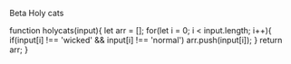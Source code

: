 Beta
Holy cats

function holycats(input){
  let arr = [];
  for(let i = 0; i < input.length; i++){
    if(input[i] !== 'wicked' && input[i] !== 'normal')
      arr.push(input[i]);
  }
  return arr;
}
